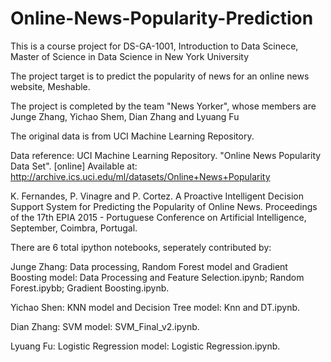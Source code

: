 # Online-News-Popularity-Prediction

This is a course project for DS-GA-1001, Introduction to Data Scinece, Master of Science in Data Science in New York University

The project target is to predict the popularity of news for an online news website, Meshable.

The project is completed by the team "News Yorker", whose members are Junge Zhang, Yichao Shem, Dian Zhang and Lyuang Fu

The original data is from UCI Machine Learning Repository.

Data reference: UCI Machine Learning Repository. "Online News Popularity Data Set". [online] Available at: http://archive.ics.uci.edu/ml/datasets/Online+News+Popularity

K. Fernandes, P. Vinagre and P. Cortez. A Proactive Intelligent Decision Support System for Predicting the Popularity of Online News. Proceedings of the 17th EPIA 2015 - Portuguese Conference on Artificial Intelligence, September, Coimbra, Portugal.

There are 6 total ipython notebooks, seperately contributed by:

Junge Zhang: Data processing, Random Forest model and Gradient Boosting model: Data Processing and Feature Selection.ipynb; Random Forest.ipybb; Gradient Boosting.ipynb.

Yichao Shen: KNN model and Decision Tree model: Knn and DT.ipynb.

Dian Zhang: SVM model: SVM_Final_v2.ipynb.

Lyuang Fu: Logistic Regression model: Logistic Regression.ipynb.
